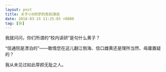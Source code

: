 ```yaml
---
layout: post
title: 关于小X同学的告别演说
date: 2018-03-15 11:25:03 +0800
tag: [杂]
---
```


我就问问，你们所谓的“校内读研”是句什么黄子？

“信通院是漂泊的”——敢情您在这儿翻江倒海、信口雌黄还是理所当然、毋庸置疑的？

我从未见过如此厚颜无耻之人。